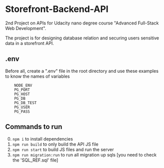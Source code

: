 # Storefront-Backend-API

2nd Project on APIs for Udacity nano degree course "Advanced Full-Stack Web Development".

The project is for designing database relation and securing users sensitive data in a storefront API.

## .env

Before all, create a ".env" file in the root directory and use these examples to know the names of variables
```
    NODE_ENV
    PG_PORT
    PG_HOST
    PG_DB
    PG_DB_TEST
    PG_USER
    PG_PASS
```

## Commands to run

0. `npm i` to install dependencies
1. `npm run build` to only build the API JS file
2. `npm run start` to build JS files and run the server
3. `npm run migration:run` to run all migration up sqls [you need to check the 'SQL_REF.sql' file]
